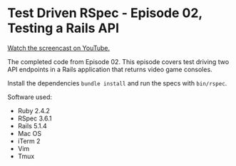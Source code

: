 # Test Driven RSpec - Episode 02, Testing a Rails API

[Watch the screencast on YouTube.](https://www.youtube.com/watch?v=Wb3oIfiLdZU)

The completed code from Episode 02. This episode covers test driving two
API endpoints in a Rails application that returns video game consoles.


Install the dependencies `bundle install` and run the specs with `bin/rspec`.

Software used:

- Ruby 2.4.2
- RSpec 3.6.1
- Rails 5.1.4
- Mac OS
- iTerm 2
- Vim
- Tmux
